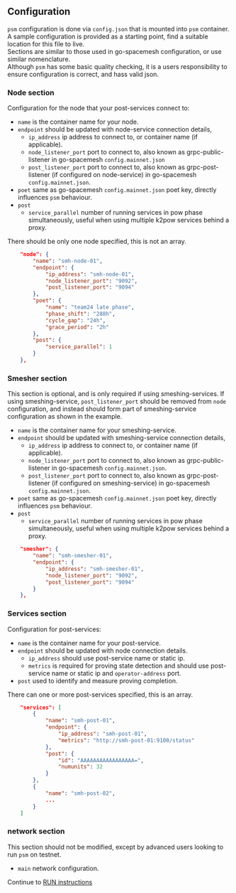 ## Configuration
`psm` configuration is done via `config.json` that is mounted into `psm` container.
A sample configuration is provided as a starting point, find a suitable location for this file to live.  
Sections are similar to those used in go-spacemesh configuration, or use similar nomenclature.  
Although `psm` has some basic quality checking, it is a users responsibility to ensure configuration is correct, and hass valid json.

### Node section
Configuration for the node that your post-services connect to:
- `name` is the container name for your node.
- `endpoint` should be updated with node-service connection details,
  - `ip_address` ip address to connect to, or container name (if applicable).
  - `node_listener_port` port to connect to, also known as grpc-public-listener in go-spacemesh `config.mainnet.json`
  - `post_listener_port` port to connect to, also known as grpc-post-listener (if configured on node-service) in go-spacemesh `config.mainnet.json`.
- `poet` same as go-spacemesh `config.mainnet.json` poet key, directly influences `psm` behaviour.
- `post` 
  - `service_parallel` number of running services in pow phase simultaneously, useful when using multiple k2pow services behind a proxy.

There should be only one node specified, this is not an array.

```json
    "node": {
        "name": "smh-node-01",
        "endpoint": {
            "ip_address": "smh-node-01",
            "node_listener_port": "9092",
            "post_listener_port": "9094"
        },
        "poet": {
            "name": "team24 late phase",
            "phase_shift": "288h",
            "cycle_gap": "24h",
            "grace_period": "2h"
        },
        "post": {
            "service_parallel": 1
        }
    },
```

### Smesher section
This section is optional, and is only required if using smeshing-services.
If using smeshing-service, `post_listener_port` should be removed from `node` configuration, and instead should form part of smeshing-service configuration as shown in the example.

- `name` is the container name for your smeshing-service.
- `endpoint` should be updated with smeshing-service connection details,
  - `ip_address` ip address to connect to, or container name (if applicable).
  - `node_listener_port` port to connect to, also known as grpc-public-listener in go-spacemesh `config.mainnet.json`.
  - `post_listener_port` port to connect to, also known as grpc-post-listener (if configured on smeshing-service) in go-spacemesh `config.mainnet.json`.
- `poet` same as go-spacemesh `config.mainnet.json` poet key, directly influences `psm` behaviour.
- `post` 
  - `service_parallel` number of running services in pow phase simultaneously, useful when using multiple k2pow services behind a proxy.
```json
    "smesher": {
        "name": "smh-smesher-01",
        "endpoint": {
            "ip_address": "smh-smesher-01",
            "node_listener_port": "9092",
            "post_listener_port": "9094"
        }
    },
```

### Services section
Configuration for post-services:
- `name` is the container name for your post-service.
- `endpoint` should be updated with node connection details.
  - `ip_address` should use post-service name or static ip.
  - `metrics` is required for proving state detection and should use post-service name or static ip and `operator-address` port.
- `post` used to identify and measure proving completion.

There can one or more post-services specified, this is an array.

```json
    "services": [
        {
            "name": "smh-post-01",
            "endpoint": {
                "ip_address": "smh-post-01",
                "metrics": "http://smh-post-01:9100/status"
            },
            "post": {
                "id": "AAAAAAAAAAAAAAAAA=",
                "numunits": 32
            }
        },
        {
            "name": "smh-post-02",
            ...
        }
    ]

```

### network section
This section should not be modified, except by advanced users looking to run `psm` on testnet.
- `main` network configuration.

Continue to [RUN instructions](RUN.md) 
